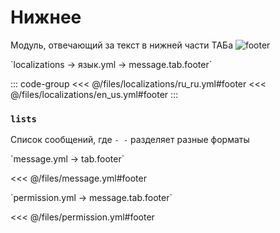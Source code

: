 # Нижнее

Модуль, отвечающий за текст в нижней части ТАБа
![footer](/footer.png)

[//]: # (localization)
<!--@include: @/parts/words.md#localization--> 
<!--@include: @/parts/words.md#path--> `localizations → язык.yml → message.tab.footer`

<!--@include: @/parts/words.md#default--> 

::: code-group
<<< @/files/localizations/ru_ru.yml#footer
<<< @/files/localizations/en_us.yml#footer
:::

### `lists`

Список сообщений, где `- -` разделяет разные форматы

[//]: # (message.yml)
<!--@include: @/parts/words.md#setting-->
<!--@include: @/parts/words.md#path--> `message.yml → tab.footer`

<!--@include: @/parts/words.md#default-->
<<< @/files/message.yml#footer

<!--@include: @/parts/enable.md-->
<!--@include: @/parts/random.md-->
<!--@include: @/parts/destination.md-->
<!--@include: @/parts/ticker.md-->

[//]: # (permission.yml)
<!--@include: @/parts/words.md#permission-->
<!--@include: @/parts/words.md#path--> `permission.yml → message.tab.footer`

<!--@include: @/parts/words.md#default-->
<<< @/files/permission.yml#footer

<!--@include: @/parts/permission/permissionTier3.md-->